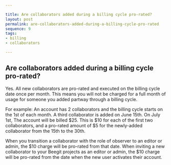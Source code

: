 ```yaml
---

title: Are collaborators added during a billing cycle pro-rated?
layout: post
permalink: are-collaborators-added-during-a-billing-cycle-pro-rated
sequence: 9
tags:
- billing
- collaborators

---
```


## Are collaborators added during a billing cycle pro-rated?
Yes. All new collaborators are pro-rated and executed on the billing cycle date once per month. This means you will not be charged for a full month of usage for someone you added partway through a billing cycle. 

For example: An account has 2 collaborators and the billing cycle starts on the 1st of each month. A third collaborator is added on June 15th. On July 1st, The account will be billed $25. This is $10 for each of the first two collaborators, and a pro-rated amount of $5 for the newly-added collaborator from the 15th to the 30th.

When you transition a collaborator with the role of observer to an editor or admin, the $10 charge will be pro-rated from that date. When inviting a new collaborator to your Beegit projects as an editor or admin, the $10 charge will be pro-rated from the date when the new user activates their account.
